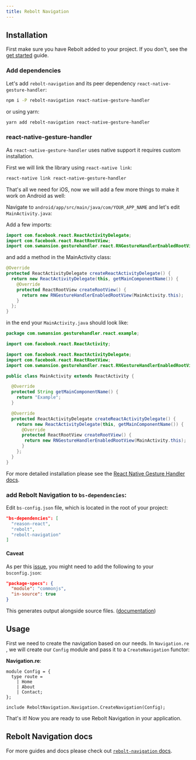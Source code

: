 ```yaml
---
title: Rebolt Navigation
---
```


## Installation

First make sure you have Rebolt added to your project. If you don't, see the [get started](/docs/get-started) guide.

### Add dependencies

Let's add `rebolt-navigation` and its peer dependency `react-native-gesture-handler`:

```sh
npm i -P rebolt-navigation react-native-gesture-handler
```

or using yarn:

```sh
yarn add rebolt-navigation react-native-gesture-handler
```

### react-native-gesture-handler

As `react-native-gesture-handler` uses native support it requires custom installation.

First we will link the library using `react-native link`:

```sh
react-native link react-native-gesture-handler
```

That's all we need for iOS, now we will add a few more things to make it work on Android as well:

Navigate to `android/app/src/main/java/com/YOUR_APP_NAME` and let's edit `MainActivity.java`:

Add a few imports:

```java
import com.facebook.react.ReactActivityDelegate;
import com.facebook.react.ReactRootView;
import com.swmansion.gesturehandler.react.RNGestureHandlerEnabledRootView;
```

and add a method in the MainActivity class:

```java
@Override
protected ReactActivityDelegate createReactActivityDelegate() {
  return new ReactActivityDelegate(this, getMainComponentName()) {
    @Override
    protected ReactRootView createRootView() {
      return new RNGestureHandlerEnabledRootView(MainActivity.this);
    }
  };
}
```

in the end your `MainActivity.java` should look like:

```java
package com.swmansion.gesturehandler.react.example;

import com.facebook.react.ReactActivity;

import com.facebook.react.ReactActivityDelegate;
import com.facebook.react.ReactRootView;
import com.swmansion.gesturehandler.react.RNGestureHandlerEnabledRootView;

public class MainActivity extends ReactActivity {

  @Override
  protected String getMainComponentName() {
    return "Example";
  }

  @Override
  protected ReactActivityDelegate createReactActivityDelegate() {
    return new ReactActivityDelegate(this, getMainComponentName()) {
      @Override
      protected ReactRootView createRootView() {
       return new RNGestureHandlerEnabledRootView(MainActivity.this);
      }
    };
  }
}
```

For more detailed installation please see the [React Native Gesture Handler docs](https://kmagiera.github.io/react-native-gesture-handler/docs/getting-started.html).

### add Rebolt Navigation to `bs-dependencies`:

Edit `bs-config.json` file, which is located in the root of your project:

```json
"bs-dependencies": [
  "reason-react",
  "rebolt",
  "rebolt-navigation"
]
```

#### Caveat

As per this [issue](https://github.com/callstackincubator/rebolt-navigation/issues/103), you might need to add the following to your `bsconfig.json`:

```json
"package-specs": {
  "module": "commonjs",
  "in-source": true
}
```

This generates output alongside source files. ([documentation](https://bucklescript.github.io/docs/en/build-configuration.html#package-specs))

## Usage

First we need to create the navigation based on our needs. In `Navigation.re` , we will create our `Config` module and pass it to a `CreateNavigation` functor:

**Navigation.re**:

```re
module Config = {
  type route =
    | Home
    | About
    | Contact;
};

include ReboltNavigation.Navigation.CreateNavigation(Config);
```

That's it! Now you are ready to use Rebolt Navigation in your application.

## Rebolt Navigation docs

For more guides and docs please check out [`rebolt-navigation` docs](https://rebolt-navigation.callstack.com/docs).
